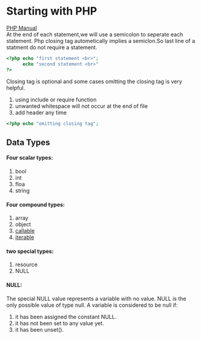 # Starting with PHP

[PHP Manual](https://www.php.net/manual/en/langref.php) <br/>
At the end of each statement,we will use a semicolon to seperate each statement.
Php closing tag autometically implies a semiclon.So last line of a statment do not require a statement.
```PHP
<?php echo "first statement <br>";
      echo "second statement <br>"
?>
```

Closing tag is optional and some cases omitting the closing tag is very helpful.
1. using include or require function
2. unwanted whitespace will not occur at the end of file
3. add header any time

```PHP
<?php echo "omitting closing tag";
```

## Data Types
#### Four scalar types:
1. bool
2. int
3. floa
4. string
   
#### Four compound types:


1. array
2. object
3. [callable](https://www.php.net/manual/en/language.types.callable.php)
4. [iterable](https://www.php.net/manual/en/language.types.iterable.php)

#### two special types:
1. resource
2. NULL

#### NULL:
The special NULL value represents a variable with no value. NULL is the only possible value of type null.
A variable is considered to be null if:
1. it has been assigned the constant NULL.
2. it has not been set to any value yet.
3. it has been unset().